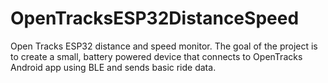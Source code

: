 # OpenTracksESP32DistanceSpeed
Open Tracks ESP32 distance and speed monitor. The goal of the project is to create a small, battery powered device that connects to OpenTracks Android app using BLE and sends basic ride data.
